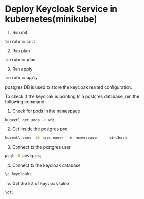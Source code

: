 # Deploy Keycloak Service in kubernetes(minikube)

1. Run init 
```sh
terraform init
``` 
2. Run plan
```sh
terraform plan
``` 
3. Run apply
```sh
terraform apply 
```

postgres DB is used to store the keycloak realted configuration.

To check if the keycloak is pointing to a postgres database, run the following command:

1. Check for pods in the namespace
```sh
kubectl get pods -n wdi
```
2. Get inside the postgres pod 
```sh
kubectl exec -it <pod-name>  -n <namespace>  -- bin/bash 
```
3. Connect to the postgres user 
```sh
psql -U postgres;
```
4. Connect to the keycloak database
```sh
\c keycloak;
```
5. Get the list of keycloak table
```sh
\dt;
```

